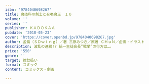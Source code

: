 ```yaml
---
isbn: '9784040698267'
title: 魔技科の剣士と召喚魔王　１０
volume: ''
series: ''
publisher: ＫＡＤＯＫＡＡ
pubdate: '2018-05-23'
cover: 'https://cover.openbd.jp/9784040698267.jpg'
author: 孟倫（ＳＤｗｉｎｇ）／著 三原みつき／原著 ＣＨｕＮ／企画・イラスト
description: 波乱の連続!? 統一生徒会長“戦挙”の行方は…。
price: '550'
genre: ''
target: 雑誌扱い
format: コミック
content: コミックス・劇画

---
```

